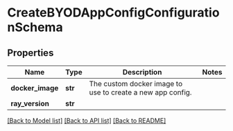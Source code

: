 # CreateBYODAppConfigConfigurationSchema

## Properties
Name | Type | Description | Notes
------------ | ------------- | ------------- | -------------
**docker_image** | **str** | The custom docker image to use to create a new app config. | 
**ray_version** | **str** |  | 

[[Back to Model list]](../README.md#documentation-for-models) [[Back to API list]](../README.md#documentation-for-api-endpoints) [[Back to README]](../README.md)


